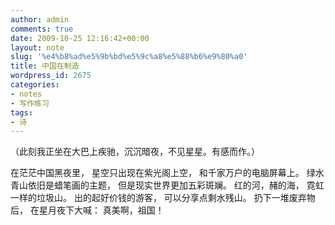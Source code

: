 ```yaml
---
author: admin
comments: true
date: 2009-10-25 12:16:42+00:00
layout: note
slug: '%e4%b8%ad%e5%9b%bd%e5%9c%a8%e5%88%b6%e9%80%a0'
title: 中国在制造
wordpress_id: 2675
categories:
- notes
- 写作练习
tags:
- 诗
---
```


（此刻我正坐在大巴上疾驰，沉沉暗夜，不见星星。有感而作。）

在茫茫中国黑夜里，
星空只出现在紫光阁上空，
和千家万户的电脑屏幕上。
绿水青山依旧是蜡笔画的主题，
但是现实世界更加五彩斑斓。
红的河，赭的海，
 霓虹一样的垃圾山。
出的起好价钱的游客，
可以分享点剩水残山。
扔下一堆废弃物后，
在星月夜下大喊：
真美啊，祖国！
